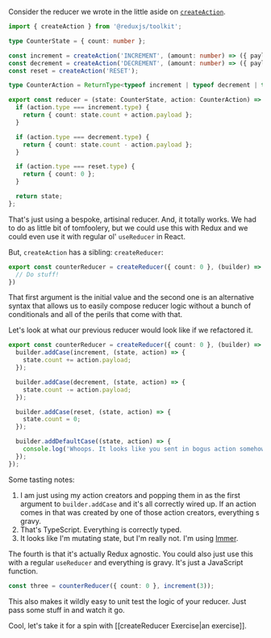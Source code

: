 Consider the reducer we wrote in the little aside on [`createAction`](createAction.md).

```ts
import { createAction } from '@reduxjs/toolkit';

type CounterState = { count: number };

const increment = createAction('INCREMENT', (amount: number) => ({ payload: amount }));
const decrement = createAction('DECREMENT', (amount: number) => ({ payload: amount }));
const reset = createAction('RESET');

type CounterAction = ReturnType<typeof increment | typeof decrement | typeof reset>

export const reducer = (state: CounterState, action: CounterAction) => {
  if (action.type === increment.type) {
    return { count: state.count + action.payload };
  }

  if (action.type === decrement.type) {
    return { count: state.count - action.payload };
  }

  if (action.type === reset.type) {
    return { count: 0 };
  }

  return state;
};
```

That's just using a bespoke, artisinal reducer. And, it totally works. We had to do as little bit of tomfoolery, but we could use this with Redux and we could even use it with regular ol' `useReducer` in React.

But, `createAction` has a sibling: `createReducer`:

```ts
export const counterReducer = createReducer({ count: 0 }, (builder) => {
  // Do stuff!
})
```

That first argument is the initial value and the second one is an alternative syntax that allows us to easily compose reducer logic without a bunch of conditionals and all of the perils that come with that.

Let's look at what our previous reducer would look like if we refactored it.

```ts
export const counterReducer = createReducer({ count: 0 }, (builder) => {
  builder.addCase(increment, (state, action) => {
    state.count += action.payload;
  });

  builder.addCase(decrement, (state, action) => {
    state.count -= action.payload;
  });

  builder.addCase(reset, (state, action) => {
    state.count = 0;
  });

  builder.addDefaultCase((state, action) => {
    console.log('Whoops. It looks like you sent in bogus action somehow.');
  });
});
```



Some tasting notes:

1. I am just using my action creators and popping them in as the first argument to `builder.addCase` and it's all correctly wired up. If an action comes in that was created by one of those action creators, everything s gravy.
2. That's TypeScript. Everything is correctly typed.
3. It looks like I'm mutating state, but I'm really not. I'm using [Immer](Immer.md).

The fourth is that it's actually Redux agnostic. You could also just use this with a regular `useReducer` and everything is gravy. It's just a JavaScript function.

```ts
const three = counterReducer({ count: 0 }, increment(3));
```

This also makes it wildly easy to unit test the logic of your reducer. Just pass some stuff in and watch it go.

Cool, let's take it for a spin with [[createReducer Exercise|an exercise]].

